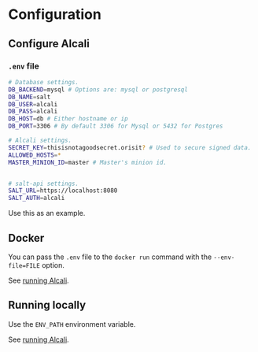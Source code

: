 # Configuration

## Configure Alcali

### `.env` file

```bash
# Database settings.
DB_BACKEND=mysql # Options are: mysql or postgresql
DB_NAME=salt
DB_USER=alcali
DB_PASS=alcali
DB_HOST=db # Either hostname or ip
DB_PORT=3306 # By default 3306 for Mysql or 5432 for Postgres

# Alcali settings.
SECRET_KEY=thisisnotagoodsecret.orisit? # Used to secure signed data.
ALLOWED_HOSTS=*
MASTER_MINION_ID=master # Master's minion id.


# salt-api settings.
SALT_URL=https://localhost:8080
SALT_AUTH=alcali
```

Use this as an example.

## Docker

You can pass the `.env` file to the `docker run` command with the `--env-file=FILE` option.

See [running Alcali](running.md).

## Running locally

Use the `ENV_PATH` environment variable.

See [running Alcali](running.md).

